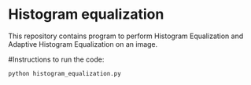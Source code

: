 # Histogram equalization
This repository contains program to perform Histogram Equalization and Adaptive Histogram Equalization on an image. 

#Instructions to run the code:
```sh
python histogram_equalization.py
```

